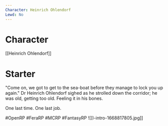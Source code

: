 ```yaml
---
Character: Heinrich Ohlendorf
Lewd: No
---
```

# Character
[[Heinrich Ohlendorf]]

# Starter
"Come on, we got to get to the sea-boat before they manage to lock you up again." Dr Heinrich Ohlendorf sighed as he strolled down the corridor; he was old, getting too old. Feeling it in his bones.

One last time. One last job.  

#OpenRP #FeraRP #MCRP #FantasyRP 
![[l-intro-1668817805.jpg]]